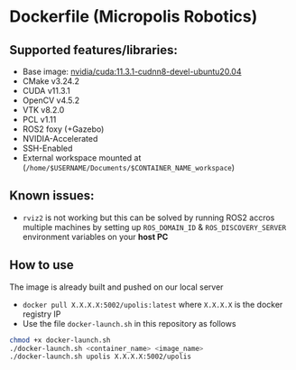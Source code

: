 # Dockerfile (Micropolis Robotics)

## Supported features/libraries:  
- Base image: [nvidia/cuda:11.3.1-cudnn8-devel-ubuntu20.04](https://hub.docker.com/layers/nvidia/cuda/11.3.1-cudnn8-devel-ubuntu20.04/images/sha256-459c130c94363099b02706b9b25d9fe5822ea233203ce9fbf8dfd276a55e7e95)  
- CMake v3.24.2  
- CUDA v11.3.1  
- OpenCV v4.5.2 
- VTK v8.2.0 
- PCL v1.11  
- ROS2 foxy (+Gazebo)  
- NVIDIA-Accelerated  
- SSH-Enabled  
- External workspace mounted at (`/home/$USERNAME/Documents/$CONTAINER_NAME_workspace`)  

## Known issues:  

- `rviz2` is not working but this can be solved by running ROS2 accros multiple machines by setting up `ROS_DOMAIN_ID` & `ROS_DISCOVERY_SERVER` environment variables on your **host PC**

## How to use
The image is already built and pushed on our local server
- `docker pull X.X.X.X:5002/upolis:latest` where `X.X.X.X` is the docker registry IP
- Use the file `docker-launch.sh` in this repository as follows
```bash
chmod +x docker-launch.sh
./docker-launch.sh <container_name> <image_name>
./docker-launch.sh upolis X.X.X.X:5002/upolis
```